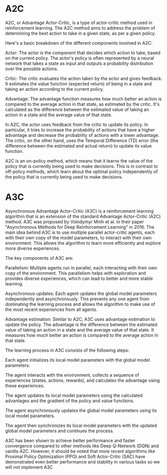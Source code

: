 
# A2C
A2C, or Advantage Actor-Critic, is a type of actor-critic method used in reinforcement learning. The A2C method aims to address the problem of determining the best action to take in a given state, as per a given policy.

Here's a basic breakdown of the different components involved in A2C:

Actor: The actor is the component that decides which action to take, based on the current policy. The actor's policy is often represented by a neural network that takes a state as input and outputs a probability distribution over the possible actions.

Critic: The critic evaluates the action taken by the actor and gives feedback. It estimates the value function (expected return) of being in a state and taking an action according to the current policy.

Advantage: The advantage function measures how much better an action is compared to the average action in that state, as estimated by the critic. It's calculated as the difference between the estimated value of taking an action in a state and the average value of that state.

In A2C, the actor uses feedback from the critic to update its policy. In particular, it tries to increase the probability of actions that have a higher advantage and decrease the probability of actions with a lower advantage. The critic, on the other hand, uses the Temporal Difference (TD) error (the difference between the estimated and actual return) to update its value function.

A2C is an on-policy method, which means that it learns the value of the policy that is currently being used to make decisions. This is in contrast to off-policy methods, which learn about the optimal policy independently of the policy that is currently being used to make decisions.

# A3C

Asynchronous Advantage Actor-Critic (A3C) is a reinforcement learning algorithm that is an extension of the standard Advantage Actor-Critic (A2C) method. A3C was proposed by Volodymyr Mnih et al. in their paper "Asynchronous Methods for Deep Reinforcement Learning" in 2016. The main idea behind A3C is to use multiple parallel actor-critic agents, each with their own copy of the model parameters, to interact with their own environment. This allows the algorithm to learn more efficiently and explore more diverse experiences.

The key components of A3C are:

Parallelism: Multiple agents run in parallel, each interacting with their own copy of the environment. This parallelism helps with exploration and provides diverse experiences, which can lead to better and more stable learning.

Asynchronous updates: Each agent updates the global model parameters independently and asynchronously. This prevents any one agent from dominating the learning process and allows the algorithm to make use of the most recent experiences from all agents.

Advantage estimation: Similar to A2C, A3C uses advantage estimation to update the policy. The advantage is the difference between the estimated value of taking an action in a state and the average value of that state. It measures how much better an action is compared to the average action in that state.

The learning process in A3C consists of the following steps:

Each agent initializes its local model parameters with the global model parameters.

The agent interacts with the environment, collects a sequence of experiences (states, actions, rewards), and calculates the advantage using these experiences.

The agent updates its local model parameters using the calculated advantages and the gradient of the policy and value functions.

The agent asynchronously updates the global model parameters using its local model parameters.

The agent then synchronizes its local model parameters with the updated global model parameters and continues the process.

A3C has been shown to achieve better performance and faster convergence compared to other methods like Deep Q-Network (DQN) and vanilla A2C. However, it should be noted that more recent algorithms like Proximal Policy Optimization (PPO) and Soft Actor-Critic (SAC) have demonstrated even better performance and stability in various tasks so we will not implement A3C